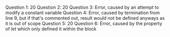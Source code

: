Question 1: 20
Question 2: 20
Question 3: Error, caused by an attempt to modify a constant variable
Question 4: Error, caused by termination from line 9, but if that's commented out, result would not be defined anyways as it is out of scope
Question 5: 20
Question 6: Error, caused by the property of *let* which only defined it within the block
